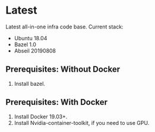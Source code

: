 # Latest

Latest all-in-one infra code base. Current stack:

- Ubuntu 18.04
- Bazel 1.0
- Abseil 20190808

## Prerequisites: Without Docker

1. Install bazel.

## Prerequisites: With Docker

1. Install Docker 19.03+.
1. Install Nvidia-container-toolkit, if you need to use GPU.
